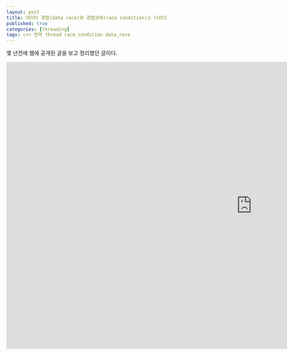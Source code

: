 ```yaml
---
layout: post
title: 데이터 경합(data race)와 경합상태(race condition)는 다르다
published: true
categories: [threading]
tags: c++ 번역 thread race_condition data_race
---
```

몇 년전에 웹에 공개된 글을 보고 정리했던 글이다.  
  
<iframe src="https://docs.google.com/presentation/d/e/2PACX-1vQx9pnp-kPsmh9-3gbZ35yGzLD2fS28GP81hVvbyLft__zIMUUuHK1thuUy1xOfKK5G0zZ3lWg27KhU/embed?start=false&loop=false&delayms=3000" frameborder="0" width="1280" height="749" allowfullscreen="true" mozallowfullscreen="true" webkitallowfullscreen="true"></iframe>  
  